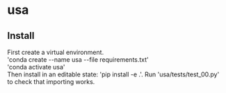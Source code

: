 # usa

<!-- Install as a package: https://stackoverflow.com/questions/6323860/sibling-package-imports/50193944#50193944. \ -->

## Install
First create a virtual environment. \
'conda create --name usa --file requirements.txt' \
'conda activate usa' \
Then install in an editable state: 'pip install -e .'. Run 'usa/tests/test_00.py' to check that importing works.

<!-- Add examples/fmbv README.md. Link from main README.md. -->